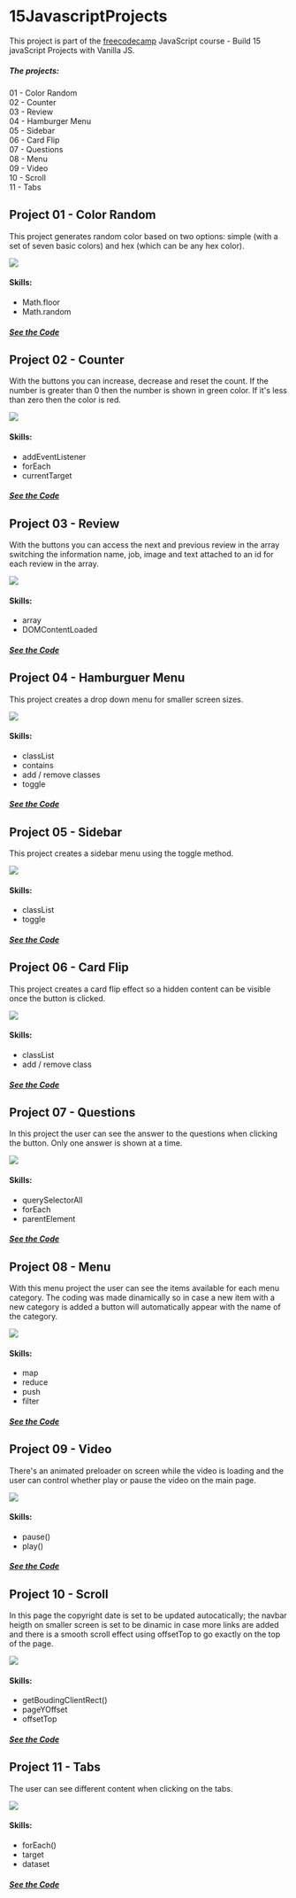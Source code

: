 # 15JavascriptProjects

This project is part of the [freecodecamp](https://www.youtube.com/watch?v=3PHXvlpOkf4) JavaScript course - Build 15 javaScript Projects with Vanilla JS.

##### The projects:
01 - Color Random<br/>
02 - Counter<br/>
03 - Review<br/>
04 - Hamburger Menu<br/>
05 - Sidebar<br/>
06 - Card Flip<br/>
07 - Questions<br/>
08 - Menu<br/>
09 - Video<br/>
10 - Scroll<br/>
11 - Tabs<br/>

## Project 01 - Color Random
This project generates random color based on two options: simple (with a set of seven basic colors) and hex (which can be any hex color).

![](./demo/project01.gif)

#### Skills:
- Math.floor
- Math.random

##### [See the Code](https://github.com/ynaraoliveira/15JavascriptProjects/tree/master/projects/01-color-random)

## Project 02 - Counter
With the buttons you can increase, decrease and reset the count. If the number is greater than 0 then the number is shown in green color. If it's less than zero then the color is red.

![](./demo/project02.gif)

#### Skills:
- addEventListener
- forEach
- currentTarget

##### [See the Code](https://github.com/ynaraoliveira/15JavascriptProjects/tree/master/projects/02-counter)

## Project 03 - Review
With the buttons you can access the next and previous review in the array switching the information name, job, image and text attached to an id for each review in the array.

![](./demo/project03.gif)

#### Skills:
- array
- DOMContentLoaded

##### [See the Code](https://github.com/ynaraoliveira/15JavascriptProjects/tree/master/projects/03-review)

## Project 04 - Hamburguer Menu
This project creates a drop down menu for smaller screen sizes. 

![](./demo/project04.gif)

#### Skills:
- classList
- contains
- add / remove classes
- toggle

##### [See the Code](https://github.com/ynaraoliveira/15JavascriptProjects/tree/master/projects/04-hamburger-menu)

## Project 05 - Sidebar
This project creates a sidebar menu using the toggle method. 

![](./demo/project05.gif)

#### Skills:
- classList
- toggle

##### [See the Code](https://github.com/ynaraoliveira/15JavascriptProjects/tree/master/projects/05-sidebar)

## Project 06 - Card Flip
This project creates a card flip effect so a hidden content can be visible once the button is clicked. 

![](./demo/project06.gif)

#### Skills:
- classList
- add / remove class

##### [See the Code](https://github.com/ynaraoliveira/15JavascriptProjects/tree/master/projects/06-modal)

## Project 07 - Questions
In this project the user can see the answer to the questions when clicking the button. Only one answer is shown at a time.

![](./demo/project07.gif)

#### Skills:
- querySelectorAll
- forEach
- parentElement

##### [See the Code](https://github.com/ynaraoliveira/15JavascriptProjects/tree/master/projects/07-questions)

## Project 08 - Menu
With this menu project the user can see the items available for each menu category. The coding was made dinamically so in case a new item with a new category is added a button will automatically appear with the name of the category. 

![](./demo/project08.gif)

#### Skills:
- map
- reduce
- push
- filter

##### [See the Code](https://github.com/ynaraoliveira/15JavascriptProjects/tree/master/projects/08-menu)

## Project 09 - Video
There's an animated preloader on screen while the video is loading and the user can control whether play or pause the video on the main page.

![](./demo/project09.gif)

#### Skills:
- pause()
- play()

##### [See the Code](https://github.com/ynaraoliveira/15JavascriptProjects/tree/master/projects/09-video)

## Project 10 - Scroll
In this page the copyright date is set to be updated autocatically; the navbar heigth on smaller screen is set to be dinamic in case more links are added and there is a smooth scroll effect using offsetTop to go exactly on the top of the page.  

![](./demo/project10.gif)

#### Skills:
- getBoudingClientRect()
- pageYOffset
- offsetTop

##### [See the Code](https://github.com/ynaraoliveira/15JavascriptProjects/tree/master/projects/10-scroll)

## Project 11 - Tabs
The user can see different content when clicking on the tabs.

![](./demo/project11.gif)

#### Skills:
- forEach()
- target
- dataset

##### [See the Code](https://github.com/ynaraoliveira/15JavascriptProjects/tree/master/projects/11-tabs)
